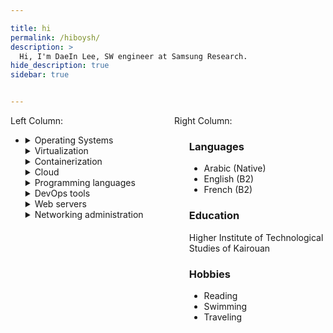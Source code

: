```yaml
---

title: hi
permalink: /hiboysh/
description: >
  Hi, I'm DaeIn Lee, SW engineer at Samsung Research.
hide_description: true
sidebar: true


---
```


<style>
    @media (max-width: 600px) {
        /* Apply styles for screens smaller than 600px (e.g., phones) */
        .flex-container {
            flex-direction: column; /* Stack columns vertically */
        }
    }
</style>

<div class="flex-container" style="display: flex;">
    <div style="flex: 1; padding-right: 10px;">
        Left Column:
        <ul>
            <li>
            <details>
  <summary>Operating Systems</summary>
  <ul>
    <p>Installation, administration, resource sharing, backup policies</p>
    <li>
      <strong>Linux</strong>: <ul>
        <li>Distros based on: <em>Ubuntu</em>, <em>Debian</em>, <em>Arch</em>
        </li>
        <li>Running Gnu/Linux as a main OS for 3 years</li>
      </ul>
    </li>
    <li>
      <strong>Windows</strong>: <ul>
        <li>Windows <em>7</em>, <em>10</em>, <em>11</em>
        </li>
        <li>Windows Server <em>2016</em>
        </li>
      </ul>
    </li>
  </ul>
</details>
<details>
  <summary>Virtualization</summary>
  <ul>
    <li>
      <strong>Platforms</strong>: VMware Workstation, Qemu, Oracle VirtualBox
    </li>
    <li>
      <strong>Managing</strong>: Vagrant
    </li>
  </ul>
</details>
<details>
  <summary>Containerization</summary>
  <ul>
    <li>
      <strong>Platforms</strong>: Docker, Podman
    </li>
    <li>
      <strong>Managing</strong>: Kubernetes
    </li>
  </ul>
</details>
<details>
  <summary>Cloud</summary>
  <ul>
    <li>AWS</li>
  </ul>
</details>
<details>
  <summary>Programming languages</summary>
  <ul>
    <li>Python</li>
    <li>Java</li>
    <li>JavaScript</li>
  </ul>
</details>
<details>
  <summary>DevOps tools</summary>
  <ul>
    <li>Ansible</li>
    <li>Terraform</li>
    <li>Git, Github, Gitlab</li>
    <li>Jenkins</li>
    <li>Maven</li>
  </ul>
</details>
<details>
  <summary>Web servers</summary>
  <ul>
    <li>Ngnix</li>
    <li>Apache</li>
  </ul>
</details>
<details>
  <summary>Networking administration</summary>
  <ul>
    <li>
      <strong>Protocols</strong>: TCP/IP, DNS, DHCP, SNMP, VLANs, VPNs
    </li>
    <li>
      <strong>Devices</strong>: Routers, switches, firewalls, load balancers
    </li>
    <li>
      <strong>Services</strong>: Routing, NAT, QoS, IPv4/IPv6
    </li>
  </ul>
</details>
            </li>
        </ul>
    </div>
    <div style="flex: 1; padding-left: 10px;">
        Right Column:
<ul style="list-style-type: none;">
  <li>
    <h3>Languages</h3>
    <ul style="list-style-type: disc;">
      <li>Arabic (Native)</li>
      <li>English (B2)</li>
      <li>French (B2)</li>
    </ul>
  </li>
  <li>
    <h3>Education</h3>
    <p>Higher Institute of Technological Studies of Kairouan</p>
  </li>
  <li>
    <h3>Hobbies</h3>
    <ul style="list-style-type: disc;">
      <li>Reading</li>
      <li>Swimming</li>
      <li>Traveling</li>
    </ul>
  </li>
</ul>
</div>
